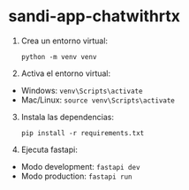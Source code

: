 # sandi-app-chatwithrtx

1. Crea un entorno virtual:

    ```python -m venv venv```

2. Activa el entorno virtual:

* Windows: ```venv\Scripts\activate```
* Mac/Linux: ```source venv\Scripts\activate```

3. Instala las dependencias:

    ```pip install -r requirements.txt```

4. Ejecuta fastapi:

* Modo development: ```fastapi dev```
* Modo production: ```fastapi run```